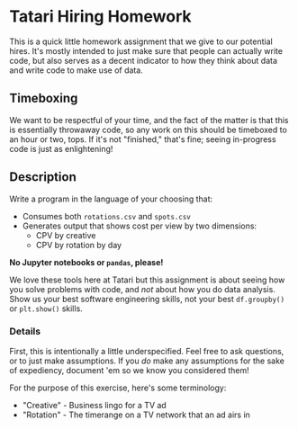 # Tatari Hiring Homework

This is a quick little homework assignment that we give to our potential
hires.  It's mostly intended to just make sure that people can actually
write code, but also serves as a decent indicator to how they think about
data and write code to make use of data.

## Timeboxing

We want to be respectful of your time, and the fact of the matter is
that this is essentially throwaway code, so any work on this should be
timeboxed to an hour or two, tops.  If it's not "finished," that's fine;
seeing in-progress code is just as enlightening!

## Description

Write a program in the language of your choosing that:

 * Consumes both `rotations.csv` and `spots.csv`
 * Generates output that shows cost per view by two dimensions:
   * CPV by creative
   * CPV by rotation by day

**No Jupyter notebooks or `pandas`, please!**

We love these tools here at Tatari but this assignment is about seeing how you solve problems with code, and
*not* about how you do data analysis.  Show us your best software engineering skills, not your best `df.groupby()` or `plt.show()` skills.

### Details

First, this is intentionally a little underspecified.  Feel free to
ask questions, or to just make assumptions.  If you *do* make any
assumptions for the sake of expediency, document 'em so we know you
considered them!

For the purpose of this exercise, here's some terminology:

 * "Creative" - Business lingo for a TV ad
 * "Rotation" - The timerange on a TV network that an ad airs in
